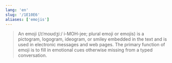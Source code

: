 ```yaml
---
lang: 'en'
slug: '/1E10E6'
aliases: ['emojis']
---
```


> An emoji (/ɪˈmoʊdʒiː/ i-MOH-jee; plural emoji or emojis) is a pictogram, logogram, ideogram, or smiley embedded in the text and is used in electronic messages and web pages. The primary function of emoji is to fill in emotional cues otherwise missing from a typed conversation.
